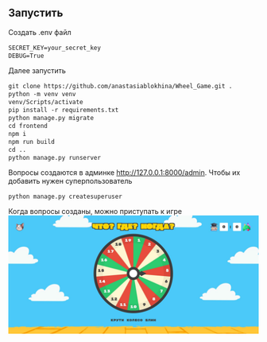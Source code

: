 ## Запустить

Создать .env файл

```
SECRET_KEY=your_secret_key
DEBUG=True
```

Далее запустить

```
git clone https://github.com/anastasiablokhina/Wheel_Game.git .
python -m venv venv
venv/Scripts/activate
pip install -r requirements.txt
python manage.py migrate
cd frontend
npm i
npm run build
cd ..
python manage.py runserver
```

Вопросы создаются в админке http://127.0.0.1:8000/admin. Чтобы их добавить нужен суперпользователь

```
python manage.py createsuperuser
```

Когда вопросы созданы, можно приступать к игре
<br>![](img.jpg)<br/>
